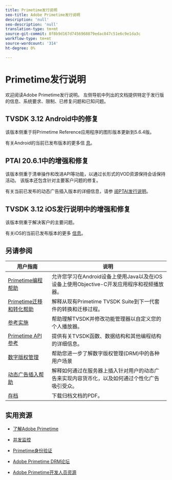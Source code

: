 ```yaml
---
title: Primetime发行说明
seo-title: Adobe Primetime发行说明
description: 'null'
seo-description: 'null'
translation-type: tm+mt
source-git-commit: 8f8b9d167d7456968879edac847c51e6c9e1da3c
workflow-type: tm+mt
source-wordcount: '314'
ht-degree: 0%

---
```



# Primetime发行说明

欢迎阅读Adobe Primetime发行说明。 左侧导航中列出的文档提供特定于发行版的信息、系统要求、限制、已修复问题和已知问题。

## TVSDK 3.12 Android中的修复

该版本侧重于将Primetime Reference应用程序的图形版本更新到5.6.4版。

有关Android的当前已发布版本的更多信 [息](../release-notes/tvsdk-3x-android.md)。

## PTAI 20.6.1中的增强和修复

该版本侧重于清单操作和改进API等功能，以通过长形式的VOD资源保持会话保持活动。 该版本还包含针对主要客户问题的修复。

有关当前已发布的动态广告插入版本的详细信息，请参 [阅PTAI发行说明](ptai-20x-release-notes.md)。

## TVSDK 3.12 iOS发行说明中的增强和修复

该版本侧重于解决客户的主要问题。

有关iOS的当前已发布版本的更多 [信息](../release-notes/tvsdk-3x-ios.md)。

## 另请参阅

| 用户指南 | 说明 |
|--- |--- |
| [Primetime编程帮助](/help/programming/home.md) | 允许您学习在Android设备上使用Java以及在iOS设备上使用Objective-C开发应用程序和视频播放器。 |
| [Primetime迁移和转化帮助](/help/migration-guides/home.md) | 解释从现有Primetime TVSDK Suite到下一代套件的转换和迁移过程。 |
| [参考实施](/help/android-reference-implementation/home.md) | 帮助理解TVSDK并修改功能管理器以自定义您的个人播放器。 |
| [Primetime API参考](/help/reference/api-references.md) | 提供有关TVSDK函数、数据结构和其他编程结构的详细信息。 |
| [数字版权管理](/help/digital-rights-management/home.md) | 帮助您进一步了解数字版权管理(DRM)中的各种用户场景 |
| [动态广告插入帮助](/help/dynamic-ad-insertion/home.md) | 解释如何通过在服务器上插入针对用户的动态广告来实现内容货币化，以及如何通过个性化广告吸引受众。 |
| [存档](https://helpx.adobe.com/primetime/archives.html) | 下载归档文档的PDF。 |

## 实用资源

* [了解Adobe Primetime](https://www.adobe.com/in/marketing/primetime.html)

* [并发监控](https://tve.helpdocsonline.com/concurrency-monitoring-introduction)

* [Primetime身份验证](https://tve.helpdocsonline.com/home)

* [Adobe Primetime DRM论坛](https://forums.adobe.com/community/adobe_access)

* [Adobe Primetime开发人员资源](https://www.adobe.com/devnet/primetime.html)
